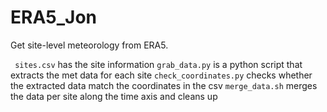 # ERA5_Jon

Get site-level meteorology from ERA5. 

``` sites.csv``` has the site information
```grab_data.py``` is a python script that extracts the met data for each site
```check_coordinates.py``` checks whether the extracted data match the coordinates in the csv
```merge_data.sh``` merges the data per site along the time axis and cleans up 
